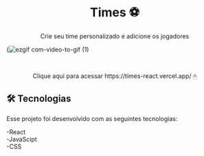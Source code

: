 



<h1 align="center">Times ⚽ </h1>

<p align="center">Crie seu time personalizado e adicione os jogadores</p>



(![ezgif com-video-to-gif (1)](https://user-images.githubusercontent.com/109561452/229377185-6f780cbf-57ed-45f6-a112-6392e55e2091.gif)





<br>
 
 
</p>
<p align="center">
Clique aqui para acessar https://times-react.vercel.app/ 🖱 
</p>

## 🛠 Tecnologias

Esse projeto foi desenvolvido com as seguintes tecnologias:

-React
<br>
-JavaScipt
<br>
-CSS
<br>






